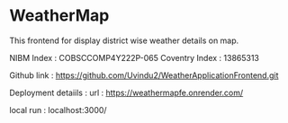 # WeatherMap
This frontend for display district wise weather details on map. 

NIBM Index : COBSCCOMP4Y222P-065
Coventry Index : 13865313

Github link : https://github.com/Uvindu2/WeatherApplicationFrontend.git

Deployment detaiils : 
url : https://weathermapfe.onrender.com/

local run :
localhost:3000/